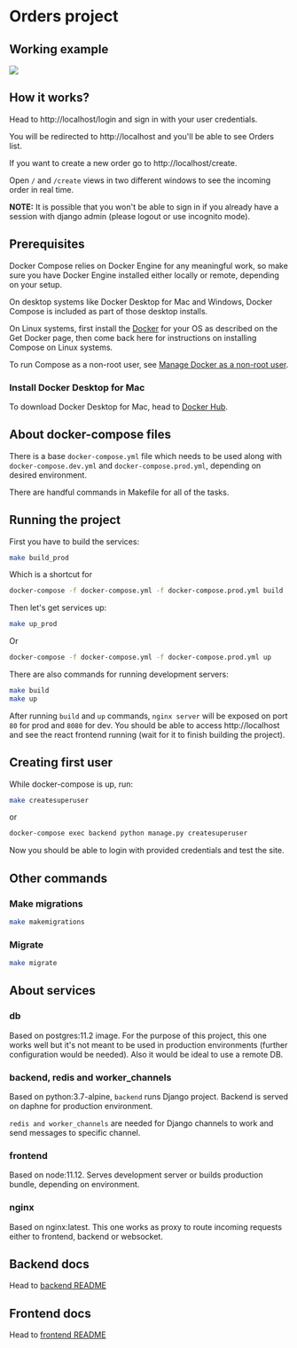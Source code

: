 # Orders project

## Working example

![](/assets/example.gif)

## How it works?

Head to http://localhost/login and sign in with your user credentials.

You will be redirected to http://localhost and you'll be able to see Orders list.

If you want to create a new order go to http://localhost/create.

Open `/` and `/create` views in two different windows to see the incoming order in real time.

**NOTE:** It is possible that you won't be able to sign in if you already have a session with django admin (please logout or use incognito mode).

## Prerequisites

Docker Compose relies on Docker Engine for any meaningful work, so make sure you have Docker Engine installed either locally or remote, depending on your setup.

On desktop systems like Docker Desktop for Mac and Windows, Docker Compose is included as part of those desktop installs.

On Linux systems, first install the [Docker](https://docs.docker.com/install/#server) for your OS as described on the Get Docker page, then come back here for instructions on installing Compose on Linux systems.

To run Compose as a non-root user, see [Manage Docker as a non-root user](https://docs.docker.com/install/linux/linux-postinstall/).

### Install Docker Desktop for Mac

To download Docker Desktop for Mac, head to [Docker Hub](https://docs.docker.com/docker-for-mac/install/).

## About docker-compose files

There is a base `docker-compose.yml` file which needs to be used along with `docker-compose.dev.yml` and `docker-compose.prod.yml`, depending on desired environment.

There are handful commands in Makefile for all of the tasks.

## Running the project

First you have to build the services:

```bash
make build_prod
```

Which is a shortcut for

```bash
docker-compose -f docker-compose.yml -f docker-compose.prod.yml build
```

Then let's get services up:

```bash
make up_prod
```

Or

```bash
docker-compose -f docker-compose.yml -f docker-compose.prod.yml up
```

There are also commands for running development servers:

```bash
make build
make up
```

After running `build` and `up` commands, `nginx server` will be exposed on port `80` for prod and `8080` for dev. You should be able to access http://localhost and see the react frontend running (wait for it to finish building the project).

## Creating first user

While docker-compose is up, run:

```bash
make createsuperuser
```

or

```bash
docker-compose exec backend python manage.py createsuperuser
```

Now you should be able to login with provided credentials and test the site.

## Other commands

### Make migrations

```bash
make makemigrations
```

### Migrate

```bash
make migrate
```

## About services

### db

Based on postgres:11.2 image. For the purpose of this project, this one works well but it's not meant to be used in production environments (further configuration would be needed). Also it would be ideal to use a remote DB.

### backend, redis and worker_channels

Based on python:3.7-alpine, `backend` runs Django project. Backend is served on daphne for production environment.

`redis and worker_channels` are needed for Django channels to work and send messages to specific channel.

### frontend

Based on node:11.12. Serves development server or builds production bundle, depending on environment.

### nginx

Based on nginx:latest. This one works as proxy to route incoming requests either to frontend, backend or websocket.

## Backend docs

Head to [backend README](https://github.com/rauloojs/orders/blob/master/Backend/README.md)

## Frontend docs

Head to [frontend README](https://github.com/rauloojs/orders/blob/master/Frontend/README.md)
